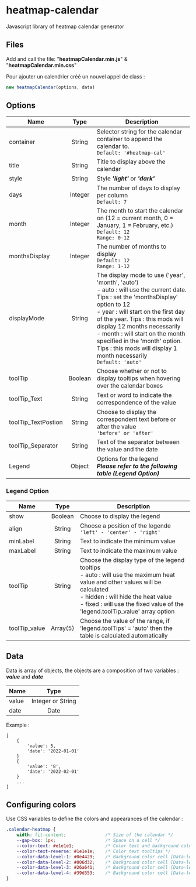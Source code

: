 # heatmap-calendar

Javascript library of heatmap calendar generator


## Files

Add and call the file: "**heatmapCalendar.min.js**" & "**heatmapCalendar.min.css**"

Pour ajouter un calendrier créé un nouvel appel de class :
```javascript
new heatmapCalendar(options, data)
```

## Options
| Name | Type | Description |
|--|:--:|--|
| container | String | Selector string for the calendar container to append the calendar to. <br/>``Default: '#heatmap-cal'`` |
| title | String | Title to display above the calendar |
| style | String | Style ***'light'*** or ***'dark'*** |
| days | Integer | The number of days to display per column <br/>``Default: 7`` |
| month | Integer | The month to start the calendar on (12 = current month, 0 = January, 1 = February, etc.) <br/>``Default: 12``<br/>``Range: 0-12`` |
| monthsDisplay | Integer | The number of months to display <br/>``Default: 12`` <br/>``Range: 1-12``|
| displayMode | String | The display mode to use ('year', 'month', 'auto') <br/> - auto : will use the current date. Tips : set the 'monthsDisplay' option to 12 <br/> - year : will start on the first day of the year. Tips : this mods will display 12 months necessarily <br/> - month : will start on the month specified in the 'month' option. Tips : this mods will display 1 month necessarily<br/>``Default: 'auto'``|
| toolTip | Boolean | Choose whether or not to display tooltips when hovering over the calendar boxes |
| toolTip_Text | String | Text or word to indicate the correspondence of the value |
| toolTip_TextPostion | String | Choose to display the correspondent text before or after the value <br/>``'before' or 'after'``|
| toolTip_Separator | String | Text of the separator between the value and the date |
| Legend | Object | Options for the legend <br/>***Please refer to the following table (Legend Option)***|


### Legend Option

| Name | Type | Description |
|--|:--:|--|
| show | Boolean | Choose to display the legend |
| align | String | Choose a position of the legende <br/>``'left' - 'center' - 'right'``|
| minLabel | String | Text to indicate the minimum value |
| maxLabel | String | Text to indicate the maximum value |
| toolTip | String | Choose the display type of the legend tooltips <br/>- auto : will use the maximum heat value and other values will be calculated<br/>- hidden : will hide the heat value<br/>- fixed : will use the fixed value of the 'legend.toolTip_value' array option|
| toolTip_value | Array(5) | Choose the value of the range, if 'legend.toolTips' = 'auto' then the table is calculated automatically|


## Data

Data is array of objects, the objects are a composition of two variables : ***value*** and ***date***

| Name | Type|
|--|:--:|
| value | Integer or String |
| date | Date |

Example :
```
[
    {
        'value': 5,
        'date': '2022-01-01'
    }
    {
        'value': '8',
        'date': '2022-02-01'
    }
    ...
]
```

## Configuring colors

Use CSS variables to define the colors and appearances of the calendar :
```css
.calendar-heatmap {
    width: fit-content;               /* Size of the calendar */
    --gap-box: 1px;                   /* Space on a cell */
    --color-text: #e1e1e1;            /* Color text and background color tooltips */
    --color-text-reverse: #1e1e1e;    /* Color text tooltips */
    --color-data-level-1: #0e4429;    /* Background color cell [Data-level 1] */
    --color-data-level-2: #006d32;    /* Background color cell [Data-level 2] */
    --color-data-level-3: #26a641;    /* Background color cell [Data-level 3] */
    --color-data-level-4: #39d353;    /* Background color cell [Data-level 4] */
}
```
